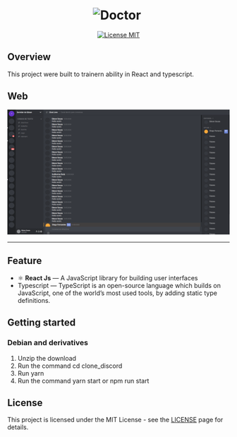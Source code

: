 <h1 align="center">
<br>
  <img src="./web/src/assets/images/logo.svg" alt="Doctor" width="120"> <img > 
<br>

</h1>

<p align="center">
  <a href="https://opensource.org/licenses/MIT">
    <img src="https://img.shields.io/badge/License-MIT-blue.svg" alt="License MIT">
  </a>

</p>

## Overview

This project were built to trainern ability in React and typescript.

## Web
<div align='center'>

![Frontend](./src/assets/clone_discord.png)

</div>

<hr />

## Feature

- ⚛️ **React Js** — A JavaScript library for building user interfaces
- Typescript — TypeScript is an open-source language which builds on JavaScript, one of the world’s most used tools, by adding static type definitions.



## Getting started

### Debian and derivatives
<ol>
    <li>
        Unzip the download
    </li>
    <li>
        Run the command cd clone_discord
    </li>    
    <li>
        Run yarn
    </li>
    <li>
        Run the command yarn start or npm run start
    </li>
</ol>


## License

This project is licensed under the MIT License - see the [LICENSE](https://opensource.org/licenses/MIT) page for details.